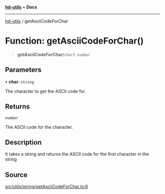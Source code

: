 [**hd-utils**](../README.md) • **Docs**

***

[hd-utils](../globals.md) / getAsciiCodeForChar

# Function: getAsciiCodeForChar()

> **getAsciiCodeForChar**(`char`): `number`

## Parameters

• **char**: `string`

The character to get the ASCII code for.

## Returns

`number`

The ASCII code for the character.

## Description

It takes a string and returns the ASCII code for the first character in the string

## Source

[src/utils/string/getAsciiCodeForChar.ts:6](https://github.com/AhmadHddad/h-utils/blob/8e9e542f98b1a43a336ce585dc8666b21b0e894d/src/utils/string/getAsciiCodeForChar.ts#L6)
